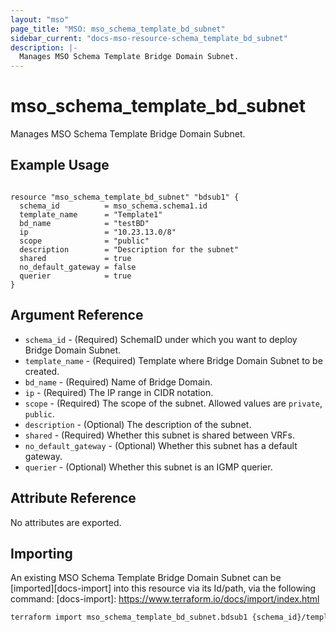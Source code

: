 ```yaml
---
layout: "mso"
page_title: "MSO: mso_schema_template_bd_subnet"
sidebar_current: "docs-mso-resource-schema_template_bd_subnet"
description: |-
  Manages MSO Schema Template Bridge Domain Subnet.
---
```


# mso_schema_template_bd_subnet #

Manages MSO Schema Template Bridge Domain Subnet.

## Example Usage ##

```hcl

resource "mso_schema_template_bd_subnet" "bdsub1" {
  schema_id          = mso_schema.schema1.id
  template_name      = "Template1"
  bd_name            = "testBD"
  ip                 = "10.23.13.0/8"
  scope              = "public"
  description        = "Description for the subnet"
  shared             = true
  no_default_gateway = false
  querier            = true
}

```

## Argument Reference ##

* `schema_id` - (Required) SchemaID under which you want to deploy Bridge Domain Subnet.
* `template_name` - (Required) Template where Bridge Domain Subnet to be created.
* `bd_name` - (Required) Name of Bridge Domain.
* `ip` - (Required) The IP range in CIDR notation.
* `scope` - (Required) The scope of the subnet. Allowed values are `private`, `public`.
* `description` - (Optional) The description of the subnet.
* `shared` - (Required) Whether this subnet is shared between VRFs.
* `no_default_gateway` - (Optional) Whether this subnet has a default gateway.
* `querier` - (Optional) Whether this subnet is an IGMP querier.

## Attribute Reference ##

No attributes are exported.

## Importing ##

An existing MSO Schema Template Bridge Domain Subnet can be [imported][docs-import] into this resource via its Id/path, via the following command: [docs-import]: <https://www.terraform.io/docs/import/index.html>

```bash
terraform import mso_schema_template_bd_subnet.bdsub1 {schema_id}/template/{template_name}/bd/{bd_name}/subnet/{ip}
```

